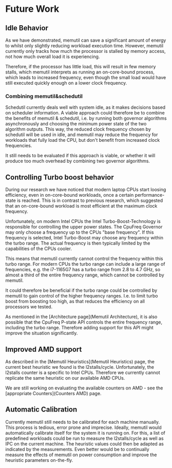# Future Work
## Idle Behavior
As we have demonstrated, memutil can save a significant amount of energy to whilst only slightly reducing workload execution time.
However, memutil currently only tracks how much the processor is stalled by memory access, not how much overall load it is experiencing.

Therefore, if the processor has little load, this will result in few memory stalls, which memutil interprets as running an on-core-bound process, which leads to increased frequency, even though the small load would have still executed quickly enough on a lower clock frequency.

### Combining memutil&schedutil
Schedutil currently deals well with system idle, as it makes decisions based on scheduler information.
A viable approach could therefore be to combine the benefits of memutil & schedutil, i.e. by running both governor algorithms asynchronously and choosing the minimum power state of the two algorithm outputs.
This way, the reduced clock frequency chosen by schedutil will be used in idle, and memutil may reduce the frequency for workloads that fully load the CPU, but don't benefit from increased clock frequencies.

It still needs to be evaluated if this approach is viable, or whether it will produce too much overhead by combining two governor algorithms.

## Controlling Turbo boost behavior
During our research we have noticed that modern laptop CPUs start loosing efficiency, even in on-core-bound workloads, once a certain performance-state is reached.
This is in contrast to previous research, which suggested that an on-core-bound workload is most efficient at the maximum clock frequency.

Unfortunately, on modern Intel CPUs the Intel Turbo-Boost-Technology is responsible for controlling the upper power states.
The CpuFreq Governor may only choose a frequency up to the CPUs "base frequency". If this frequency is selected, Intel Turbo-Boost may choose any frequency within the turbo range.
The actual frequency is then typically limited by the capabilities of the CPUs cooler.

This means that memutil currently cannot control the frequency within this turbo range.
For modern CPUs the turbo range can include a large range of frequencies, e.g. the i7-1165G7 has a turbo range from 2.8 to 4.7 GHz, so almost a third of the entire frequency range, which cannot be controlled by memutil.

It could therefore be beneficial if the turbo range could be controlled by memutil to gain control of the higher frequency ranges.
I.e. to limit turbo boost from boosting too high, as that reduces the efficiency on all processors we tested.

As mentioned in the [Architecture page](Memutil Architecture), it is also possible that the CpuFreq P-state API controls the entire frequency range, including the turbo range.
Therefore adding support for this API might improve the situation significantly.

## Improved AMD support

As described in the [Memutil Heuristics](Memutil Heuristics) page, the current best heuristic we found is the l2stalls/cycle.
Unfortunately, the l2stalls counter is a specific to Intel CPUs.
Therefore we currently cannot replicate the same heuristic on our available AMD CPUs.

We are still working on evaluating the available counters on AMD - see the [appropriate Counters](Counters AMD) page.

## Automatic Calibration

Currently memutil still needs to be calibrated for each machine manually.
This process is tedious, error prone and imprecise.
Ideally, memutil would automatically calibrate itself for the system it is running on.
For this, a list of predefined workloads could be run to measure the l2stalls/cycle as well as IPC on the current machine.
The heuristic values could then be adapted as indicated by the measurements.
Even better would be to continually measure the effects of memutil on power consumption and improve the heuristic parameters on-the-fly.
